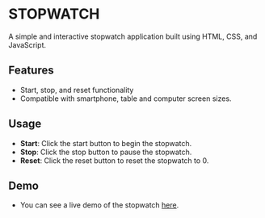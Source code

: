 # STOPWATCH

A simple and interactive stopwatch application built using HTML, CSS, and JavaScript.

## Features
- Start, stop, and reset functionality
- Compatible with smartphone, table and computer screen sizes.

## Usage
- **Start**: Click the start button to begin the stopwatch.
- **Stop**: Click the stop button to pause the stopwatch.
- **Reset**: Click the reset button to reset the stopwatch to 0.

## Demo
- You can see a live demo of the stopwatch [here]().

